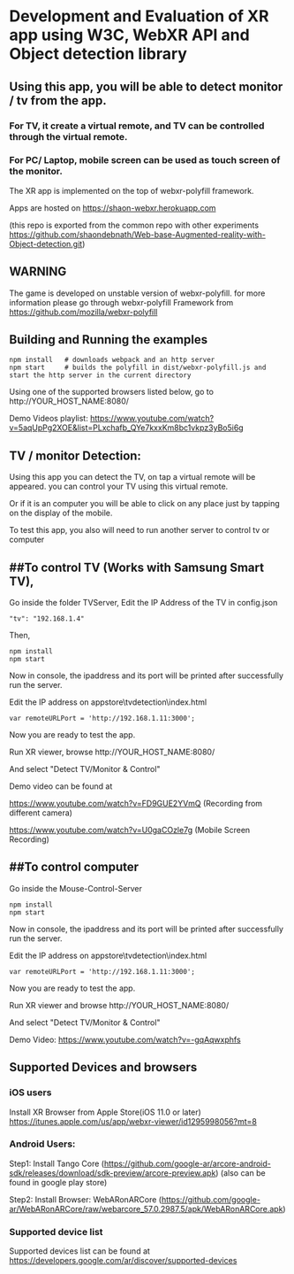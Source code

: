# Development and Evaluation of XR app using W3C, WebXR API and Object detection library
## Using this app, you will be able to detect monitor / tv from the app. 
### For TV, it create a virtual remote, and TV can be controlled through the virtual remote.
### For PC/ Laptop, mobile screen can be used as touch screen of the monitor. 


The XR app is implemented on the top of webxr-polyfill framework. 

Apps are hosted on https://shaon-webxr.herokuapp.com

(this repo is exported from the common repo with other experiments https://github.com/shaondebnath/Web-base-Augmented-reality-with-Object-detection.git)

## WARNING
The game is developed on unstable version of webxr-polyfill. for more information please go through webxr-polyfill Framework from https://github.com/mozilla/webxr-polyfill


## Building and Running the examples

	npm install   # downloads webpack and an http server
	npm start     # builds the polyfill in dist/webxr-polyfill.js and start the http server in the current directory

Using one of the supported browsers listed below, go to http://YOUR_HOST_NAME:8080/

Demo Videos playlist: https://www.youtube.com/watch?v=5aqUpPg2XOE&list=PLxchafb_QYe7kxxKm8bc1vkpz3yBo5i6g


## TV / monitor Detection:

Using this app you can detect the TV, on tap a virtual remote will be appeared. you can control your TV using this virtual remote.

Or if it is an computer you will be able to click on any place just by tapping on the display of the mobile.

To test this app, you also will need to run another server to control tv or computer

##To control TV (Works with Samsung Smart TV), 
------------------------------------------
Go inside the folder TVServer,
Edit the IP Address of the TV in config.json

    "tv": "192.168.1.4"

Then,
	
	npm install
	npm start
	
Now in console, the ipaddress and its port will be printed after successfully run the server.

Edit the IP address on appstore\tvdetection\index.html

    var remoteURLPort = 'http://192.168.1.11:3000'; 

Now you are ready to test the app.

Run XR viewer,  browse http://YOUR_HOST_NAME:8080/

And select "Detect TV/Monitor & Control"

Demo video can be found at 

https://www.youtube.com/watch?v=FD9GUE2YVmQ (Recording from different camera)

https://www.youtube.com/watch?v=U0gaCOzle7g (Mobile Screen Recording)

##To control computer
-------------------

Go inside the Mouse-Control-Server

	npm install
	npm start

Now in console, the ipaddress and its port will be printed after successfully run the server.

Edit the IP address on appstore\tvdetection\index.html

    var remoteURLPort = 'http://192.168.1.11:3000'; 

Now you are ready to test the app.

Run XR viewer and browse http://YOUR_HOST_NAME:8080/	

And select "Detect TV/Monitor & Control"

Demo Video: https://www.youtube.com/watch?v=-gqAqwxphfs




## Supported Devices and browsers

### iOS users
Install XR Browser from Apple Store(iOS 11.0 or later)
https://itunes.apple.com/us/app/webxr-viewer/id1295998056?mt=8 


### Android Users:
Step1: Install Tango Core (https://github.com/google-ar/arcore-android-sdk/releases/download/sdk-preview/arcore-preview.apk) (also can be found in google play store)

Step2: Install Browser: WebARonARCore (https://github.com/google-ar/WebARonARCore/raw/webarcore_57.0.2987.5/apk/WebARonARCore.apk)

### Supported device list
Supported devices list can be found at https://developers.google.com/ar/discover/supported-devices 
